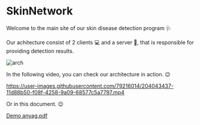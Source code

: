 # SkinNetwork
Welcome to the main site of our skin disease detection program 🩺

Our achitecture consist of 2 clients 💻 and a server 📁, that is responsible for providing detection results.

![arch](https://user-images.githubusercontent.com/79216014/204028785-ac030393-4c06-4b70-9b47-2e4b226bc88f.png)

In the following video, you can check our architecture in action. 😉

https://user-images.githubusercontent.com/79216014/204043437-11d88b50-f08f-4258-9a09-68577c5a7797.mp4

Or in this document. 😉

[Demo anyag.pdf](https://github.com/holiczab/SkinNetwork/files/10132894/Demo.anyag.pdf)
